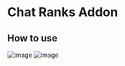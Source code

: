 # Chat Ranks Addon

## How to use
![image](https://user-images.githubusercontent.com/105429219/176173270-d37370d7-598c-426b-ab6c-c1981f6cb170.png)
![image](https://user-images.githubusercontent.com/105429219/176173282-94859ad1-4935-48c7-b2dd-1912db8ead13.png)
